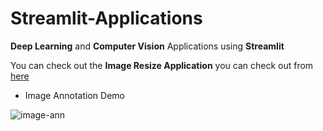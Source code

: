 # Streamlit-Applications
 **Deep Learning** and **Computer Vision** Applications using **Streamlit**
 
 You can check out the  **Image Resize Application** you can check out from [here](https://share.streamlit.io/pavankunchala/image-resizing-streamlit/main/imageResize.py)
 
 
 * Image Annotation Demo

![image-ann](https://github.com/Pavankunchala/Streamlit-Applications/blob/master/Image-Annotation-Application/Annotations.gif)
